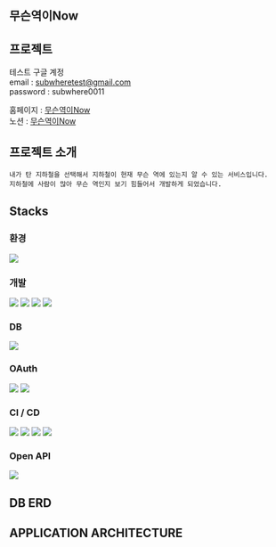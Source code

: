## 무슨역이Now

## 프로젝트
테스트 구글 계정  
email : subwheretest@gmail.com  
password : subwhere0011  
  
홈페이지 : [무슨역이Now](ec2-13-209-106-121.ap-northeast-2.compute.amazonaws.com:8083)  
노션 : [무슨역이Now](https://www.notion.so/Now-cc118ca4f35c4d74be5391d2afcb28cc)

## 프로젝트 소개
    내가 탄 지하철을 선택해서 지하철이 현재 무슨 역에 있는지 알 수 있는 서비스입니다.  
    지하철에 사람이 많아 무슨 역인지 보기 힘들어서 개발하게 되었습니다.  

## Stacks
### 환경
<img src="https://img.shields.io/badge/Github-181717?style=flat&logo=Github&logoColor=white">

### 개발
<img src="https://img.shields.io/badge/Java-lightgrey?style=flat"/> <img src="https://img.shields.io/badge/Spring Boot-grenn?style=flat&logo=Spring Boot&logoColor=6DB33F"/> <img src="https://img.shields.io/badge/MariaDB-003545?style=flat&logo=MariaDB&logoColor=white"/> <img src="https://img.shields.io/badge/Thymeleaf-005F0F?style=flat&logo=Thymeleaf&logoColor=white"/>

### DB
<img src="https://img.shields.io/badge/Amazon RDS-527FFF?logo=Amazon RDS&style=flat"/>

### OAuth
<img src="https://img.shields.io/badge/Google-4285F4?logo=Google&style=flat"/> <img src="https://img.shields.io/badge/Naver-03C75A?logo=Naver&style=flat"/>

### CI / CD
<img src="https://img.shields.io/badge/GitHub Actions-2088FF?style=flat&logo=GitHUb Actions&logoColor=white"> <img src="https://img.shields.io/badge/Amazon S3-569A31?style=flat&logo=Amazon S3&logoColor=white"> <img src="https://img.shields.io/badge/Amazon CodeDeploy-368CCB?style=flat"> <img src="https://img.shields.io/badge/Amazon EC2-FF9900?style=flat&logo=Amazon EC2&logoColor=white">

### Open API
<img src="https://img.shields.io/badge/서울 지하철 실시간 위치-A6A9AA?style=flat&logoColor=white">

## DB ERD

## APPLICATION ARCHITECTURE